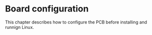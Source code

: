 # Board configuration

This chapter describes how to configure the PCB before installing and runnign Linux.
